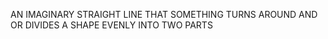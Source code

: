 AN IMAGINARY STRAIGHT LINE THAT SOMETHING TURNS AROUND AND OR DIVIDES A SHAPE EVENLY INTO TWO PARTS
